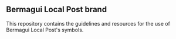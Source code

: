 ## Bermagui Local Post brand

This repository contains the guidelines and resources for the use of Bermagui Local Post's symbols.
